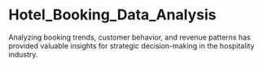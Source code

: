 # Hotel_Booking_Data_Analysis
Analyzing booking trends, customer behavior, and revenue patterns has provided valuable insights for strategic decision-making in the hospitality industry.
